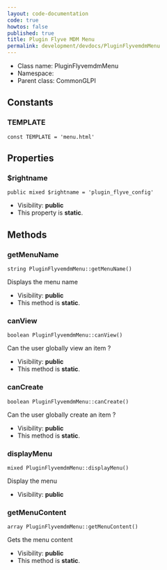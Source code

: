 ```yaml
---
layout: code-documentation
code: true
howtos: false
published: true
title: Plugin Flyve MDM Menu
permalink: development/devdocs/PluginFlyvemdmMenu
---
```


* Class name: PluginFlyvemdmMenu
* Namespace:
* Parent class: CommonGLPI



Constants
----------


### TEMPLATE

    const TEMPLATE = 'menu.html'





Properties
----------


### $rightname

    public mixed $rightname = 'plugin_flyve_config'





* Visibility: **public**
* This property is **static**.


Methods
-------


### getMenuName

    string PluginFlyvemdmMenu::getMenuName()

Displays the menu name



* Visibility: **public**
* This method is **static**.




### canView

    boolean PluginFlyvemdmMenu::canView()

Can the user globally view an item ?



* Visibility: **public**
* This method is **static**.




### canCreate

    boolean PluginFlyvemdmMenu::canCreate()

Can the user globally create an item ?



* Visibility: **public**
* This method is **static**.




### displayMenu

    mixed PluginFlyvemdmMenu::displayMenu()

Display the menu



* Visibility: **public**




### getMenuContent

    array PluginFlyvemdmMenu::getMenuContent()

Gets the menu content



* Visibility: **public**
* This method is **static**.

